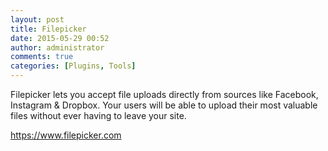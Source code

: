 ```yaml
---
layout: post
title: Filepicker
date: 2015-05-29 00:52
author: administrator
comments: true
categories: [Plugins, Tools]
---
```

Filepicker lets you accept file uploads directly from sources like Facebook, Instagram &amp; Dropbox. Your users will be able to upload their most valuable files without ever having to leave your site.

https://www.filepicker.com

